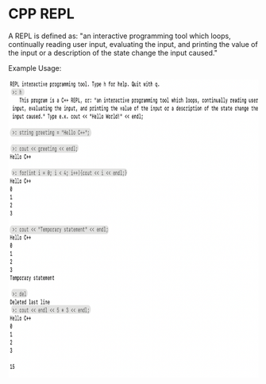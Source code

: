 # CPP REPL
A REPL is defined as: "an interactive programming tool which loops, continually reading user input, evaluating the input, and printing the value of the input or a description of the state change the input caused."

Example Usage:

<img src="Screenshot/Screenshot.png" alt="drawing" width="650" height="600"/>
